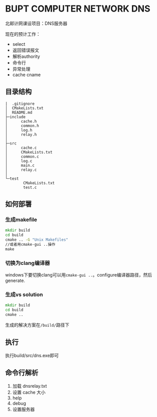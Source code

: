 # BUPT COMPUTER NETWORK DNS
北邮计网课设项目：DNS服务器  


现在的预计工作：
* select
* 返回错误报文
* 解析authority
* 命令行
* 异常处理
* cache cname
## 目录结构
```
|  .gitignore
│  CMakeLists.txt
│  README.md
├─include
│      cache.h
│      common.h
│      log.h
│      relay.h
│
├─src
│      cache.c
│      CMakeLists.txt
│      common.c
│      log.c
│      main.c
│      relay.c
│
└─test
        CMakeLists.txt
        test.c
```
## 如何部署
### 生成makefile
```cmd
mkdir build
cd build
cmake .. -G "Unix Makefiles"
//或者用cmake-gui ..操作
make
```
### 切换为clang编译器
windows下要切换clang可以用`cmake-gui ..`。configure编译器路径，然后generate.

### 生成vs solution


```cmd
mkdir build
cd build
cmake ..
```
生成的解决方案在`/build/`路径下
## 执行
执行build/src/dns.exe即可


## 命令行解析
1. 加载 dnsrelay.txt
2. 设置 cache 大小
3. help
4. debug
5. 设置服务器